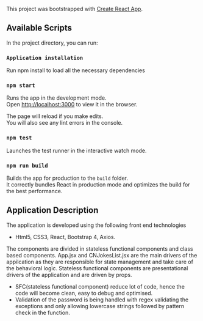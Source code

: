 This project was bootstrapped with [Create React App](https://github.com/facebook/create-react-app).

## Available Scripts

In the project directory, you can run:

### `Application installation`

Run npm install to load all the necessary dependencies

### `npm start`

Runs the app in the development mode.<br>
Open [http://localhost:3000](http://localhost:3000) to view it in the browser.

The page will reload if you make edits.<br>
You will also see any lint errors in the console.

### `npm test`

Launches the test runner in the interactive watch mode.<br>

### `npm run build`

Builds the app for production to the `build` folder.<br>
It correctly bundles React in production mode and optimizes the build for the best performance.

## Application Description

The application is developed using the following front end technologies 
  - Html5, CSS3, React, Bootstrap 4, Axios.
 
 The components are divided in stateless functional components and class based components.
   App.jsx and CNJokesList.jsx are the main drivers of the appilcation as they are responsible for state management and take care of the      behavioral logic. Stateless functional components are presentational drivers of the application and are driven by props.  
  - SFC(stateless functional component) reduce lot of code, hence the code will become clean, easy to debug and optimised.
  - Validation of the password is being handled with regex validating the exceptions and only allowing lowercase strings followed by           pattern check in the function.
  
